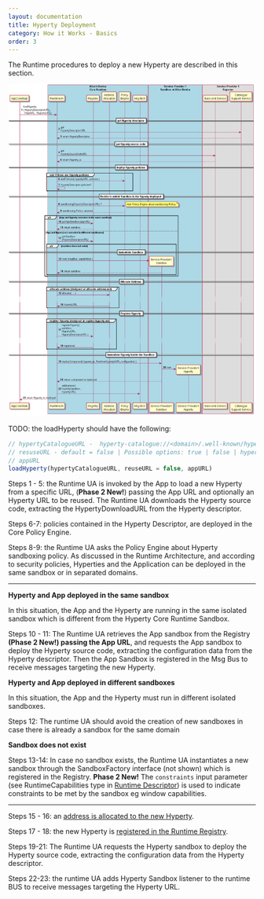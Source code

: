 ```yaml
---
layout: documentation
title: Hyperty Deployment
category: How it Works - Basics
order: 3
---
```


The Runtime procedures to deploy a new Hyperty are described in this section.

![Figure @runtime-deploy-hyperty: Deploy Hyperty](deploy-hyperty.png)

TODO: the loadHyperty should have the following:

```javascript
// hypertyCatalogueURL -  hyperty-catalogue://<domain>/.well-known/hyperty/<name of hyperty>
// resuseURL - default = false | Possible options: true | false | hyperty://<domain>/<id>
// appURL
loadHyperty(hypertyCatalogueURL, reuseURL = false, appURL)
```

Steps 1 - 5: the Runtime UA is invoked by the App to load a new Hyperty from a specific URL, (**Phase 2 New!**) passing the App URL and optionally an Hyperty URL to be reused. The Runtime UA downloads the Hyperty source code, extracting the HypertyDownloadURL from the Hyperty descriptor.

Steps 6-7: policies contained in the Hyperty Descriptor, are deployed in the Core Policy Engine.


Steps 8-9: the Runtime UA asks the Policy Engine about Hyperty sandboxing policy. As discussed in the Runtime Architecture, and according to security policies, Hyperties and the Application can be deployed in the same sandbox or in separated domains.

---

**Hyperty and App deployed in the same sandbox**

In this situation, the App and the Hyperty are running in the same isolated sandbox which is different from the Hyperty Core Runtime Sandbox.

Steps 10 - 11: The Runtime UA retrieves the App sandbox from the Registry **(Phase 2 New!) passing the App URL**, and requests the App sandbox to deploy the Hyperty source code, extracting the configuration data from the Hyperty descriptor. Then the App Sandbox is registered in the Msg Bus to receive messages targeting the new Hyperty.

**Hyperty and App deployed in different sandboxes**

In this situation, the App and the Hyperty must run in different isolated sandboxes.

Steps 12: The runtime UA should avoid the creation of new sandboxes in case there is already a sandbox for the same domain

**Sandbox does not exist**

Steps 13-14: In case no sandbox exists, the Runtime UA instantiates a new sandbox through the SandboxFactory interface (not shown) which is registered in the Registry. **Phase 2 New!** The `constraints` input parameter (see RuntimeCapabilities type in [Runtime Descriptor](../../datamodel/core/hyperty-catalogue/readme.md#hyperty-runtime-descriptor)) is used to indicate constraints to be met by the sandbox eg window capabilities.

---

Steps 15 - 16: an [address is allocated to the new Hyperty](allocate-address.md).

Steps 17 - 18: the new Hyperty is [registered in the Runtime Registry](register-hyperty.md).

Steps 19-21: The Runtime UA requests the Hyperty sandbox to deploy the Hyperty source code, extracting the configuration data from the Hyperty descriptor.

Steps 22-23: the runtime UA adds Hyperty Sandbox listener to the runtime BUS to receive messages targeting the Hyperty URL.

